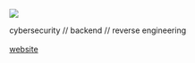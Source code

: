 <p float="left">
<img src="https://i.imgur.com/q5ONKBR.gif">
 <p float="left">
<p>
      cybersecurity // backend // reverse engineering
      <br>
      <br>
      <a href="https://nisarga.me">website</a>
      
</p>

